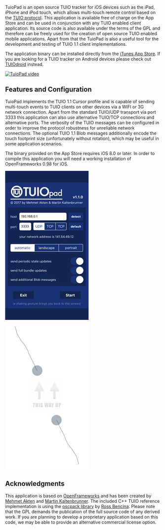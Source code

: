 TuioPad is an open source TUIO tracker for iOS devices such as the iPad, iPhone and iPod touch, which allows multi-touch remote 
control based on the [TUIO protocol](http://www.tuio.org/). This application is available free of charge on the App Store and can 
be used in conjunction with any TUIO enabled client application. Its source code is also available under the terms of the GPL and 
therefore can be freely used for the creation of open source TUIO enabled mobile applications. Apart from that the TuioPad is 
also a useful tool for the development and testing of TUIO 1.1 client implementations.

The application binary can be installed directly from the [iTunes App Store](http://itunes.apple.com/us/app/tuiopad/id412446962). If you are looking for a TUIO tracker on Android devices please check out [TUIOdroid](https://code.google.com/p/tuiodroid) instead.

[![TuioPad video](https://img.youtube.com/vi/8BGawz_It8Y/0.jpg)](https://www.youtube.com/watch?v=8BGawz_It8Y)

## Features and Configuration
TuioPad implements the TUIO 1.1 Cursor profile and is capable of sending multi-touch events to TUIO clients on other devices via 
a WIFI or 3G network connection. Apart from the standard TUIO/UDP transport via port 3333 this application can also use 
alternative TUIO/TCP connections and alternative ports. The verbosity of the TUIO messages can be configured in order to improve 
the protocol robustness for unreliable network connections. The optional TUIO 1.1 Blob messages additionally encode the touch 
footprint size (unfortunately without rotation), which may be useful in some application scenarios.

The binary provided on the App Store requires iOS 8.0 or later. In order to compile this application you will need a working 
installation of OpenFrameworks 0.98 for iOS.

![TuioPad config](TuioPadConfig.png) ![TuioPad active](TuioPadActive.png)

## Acknowledgments
This application is based on [OpenFrameworks](http://www.openframeworks.cc) and has been created by [Mehmet 
Akten](http://www.memo.tv/) and [Martin Kaltenbrunner](http://modin.yuri.at). The included C++ TUIO reference implementation is 
using the [oscpack library](http://www.rossbencina.com/code/oscpack) by [Ross Bencina](http://www.rossbendina.com/). Please note 
that the GPL demands the publication of the full source code of any derived work. If you are planning to develop a proprietary 
application based on this code, we may be able to provide an alternative commercial license option.
